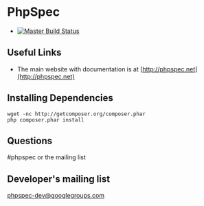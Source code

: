 PhpSpec
=======

- [![Master Build Status](https://secure.travis-ci.org/phpspec/phpspec.png?branch=master)](http://travis-ci.org/phpspec/phpspec)

Useful Links
------------

- The main website with documentation is at [http://phpspec.net](http://phpspec.net)

Installing Dependencies
-----------------------

    wget -nc http://getcomposer.org/composer.phar
    php composer.phar install

Questions
---------

#phpspec or the mailing list

Developer's mailing list
------------------------

phpspec-dev@googlegroups.com

